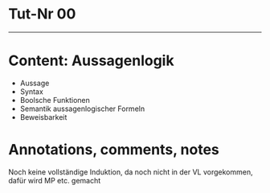 # Tut-Nr 00
-------------------------------
# Content: Aussagenlogik
- Aussage
- Syntax
- Boolsche Funktionen
- Semantik aussagenlogischer Formeln
- Beweisbarkeit

# Annotations, comments, notes
Noch keine vollständige Induktion, da noch nicht in der VL vorgekommen, 
dafür wird MP etc. gemacht